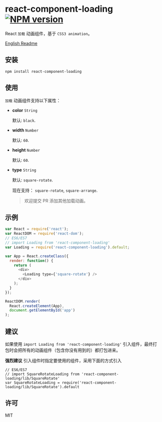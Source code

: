 # react-component-loading [![NPM version](https://img.shields.io/npm/v/react-component-loading.svg?style=flat-square)](https://www.npmjs.com/package/react-component-loading)

React `加载` 动画组件，基于 `CSS3 animation`。

[English Readme](https://github.com/booxood/react-component-loading/blob/master/README.md)

## 安装
```
npm install react-component-loading
```

## 使用

`加载` 动画组件支持以下属性：

- **color** `String`

  默认: `black`.

- **width** `Number`

  默认: `60`.

- **height** `Number`

  默认: `60`.

- **type** `String`

  默认: `square-rotate`.

  现在支持： `square-rotate`, `square-arrange`.
  > 欢迎提交 PR 添加其他加载动画。

## 示例
```javascript
var React = require('react');
var ReactDOM = require('react-dom');
// ES6/ES7
// import Loading from 'react-component-loading'
var Loading = require('react-component-loading').default;

var App = React.createClass({
  render: function() {
    return (
      <div>
        <Loading type={'square-rotate'} />
      </div>
    );
  }
});

ReactDOM.render(
  React.createElement(App),
  document.getElementById('app')
);
```

## 建议
如果使用 `import Loading from 'react-component-loading'` 引入组件，最终打包时会把所有的动画组件（包含你没有用到的）都打包进来。

**强烈建议** 引入组件时指定要使用的组件，采用下面的方式引入
```
// ES6/ES7
// import SquareRotateLoading from 'react-component-loading/lib/SquareRotate'
var SquareRotateLoading = require('react-component-loading/lib/SquareRotate').default
```

## 许可

MIT
